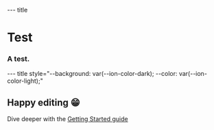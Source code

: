 --- title

# Test

### A test.

--- title style="--background: var(--ion-color-dark); --color: var(--ion-color-light);"

## Happy editing 😁

Dive deeper with the [Getting Started guide](https://docs.deckdeckgo.com/docs)
